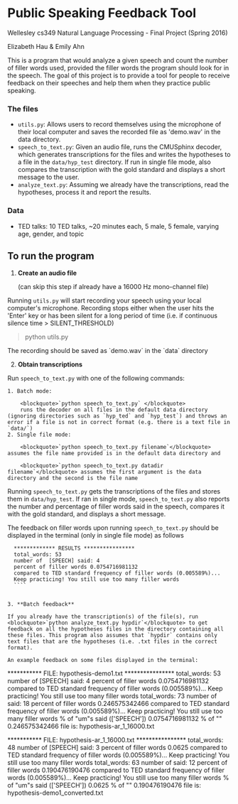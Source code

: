# Public Speaking Feedback Tool

Wellesley cs349 Natural Language Processing - Final Project (Spring 2016)

Elizabeth Hau & Emily Ahn

This is a program that would analyze a given speech and count the number of filler words used, provided the filler words the program should look for in the speech. The goal of this project is to provide a tool for people to receive feedback on their speeches and help them when they practice public speaking. 

### The files
- `utils.py`: Allows users to record themselves using the microphone of their local computer and saves the recorded file as 'demo.wav' in the data directory. 
- `speech_to_text.py`: Given an audio file, runs the CMUSphinx decoder, which generates transcriptions for the files and writes the hypotheses to a file in the `data/hyp_test` directory. If run in single file mode, also compares the transcription with the gold standard and displays a short message to the user.
- `analyze_text.py`: Assuming we already have the transcriptions, read the hypotheses, process it and report the results.

### Data
- TED talks: 10 TED talks, ~20 minutes each, 5 male, 5 female, varying age, gender, and topic

## To run the program

1. **Create an audio file**
  
    (can skip this step if already have a 16000 Hz mono-channel file)

  Running `utils.py` will start recording your speech using your local computer's microphone. Recording stops either when the user hits the 'Enter' key or has been silent for a long period of time (i.e. if continuous silence time > SILENT_THRESHOLD)
    <blockquote>
        python utils.py
  </blockquote>
  The recording should be saved as `demo.wav` in the `data` directory
  
2. **Obtain transcriptions**
  
  Run `speech_to_text.py` with one of the following commands:
    
    1. Batch mode: 
      
        <blockquote>`python speech_to_text.py` </blockquote>
        runs the decoder on all files in the default data directory (ignoring directories such as `hyp_ted` and `hyp_test`) and throws an error if a file is not in correct format (e.g. there is a text file in `data/`)
    2. Single file mode: 
        
        <blockquote>`python speech_to_text.py filename`</blockquote> assumes the file name provided is in the default data directory and

        <blockquote>`python speech_to_text.py datadir filename`</blockquote> assumes the first argument is the data directory and the second is the file name
    
  Running `speech_to_text.py` gets the transcriptions of the files and stores them in `data/hyp_test`. If ran in single mode, `speech_to_text.py` also reports the number and percentage of filler words said in the speech, compares it with the gold standard, and displays a short message.
  
  The feedback on filler words upon running `speech_to_text.py` should be displayed in the terminal (only in single file mode) as follows
   
  ````
    ************* RESULTS ****************
    total_words: 53
    number of  [SPEECH] said: 4
    percent of filler words 0.0754716981132
    compared to TED standard frequency of filler words (0.005589%)...
    Keep practicing! You still use too many filler words
    ````
    

3. **Batch feedback**

  If you already have the transcription(s) of the file(s), run <blockquote>`python analyze_text.py hypdir`</blockquote> to get feedback on all the hypotheses files in the directory containing all these files. This program also assumes that `hypdir` contains only text files that are the hypotheses (i.e. .txt files in the correct format). 
  
  An example feedback on some files displayed in the terminal: 
  
  ````
  *********** FILE:  hypothesis-demo1.txt ****************
  total_words: 53
  number of  [SPEECH] said: 4
  percent of filler words 0.0754716981132
  compared to TED standard frequency of filler words (0.005589%)...
  Keep practicing! You still use too many filler words
  total_words: 73
  number of  <sil> said: 18
  percent of filler words 0.246575342466
  compared to TED standard frequency of filler words (0.005589%)...
  Keep practicing! You still use too many filler words
  % of "um"s said (['SPEECH']) 0.0754716981132
  % of "<sil>" 0.246575342466
  file is: hypothesis-ar_1_16000.txt
  
  *********** FILE:  hypothesis-ar_1_16000.txt ****************
  total_words: 48
  number of  [SPEECH] said: 3
  percent of filler words 0.0625
  compared to TED standard frequency of filler words (0.005589%)...
  Keep practicing! You still use too many filler words
  total_words: 63
  number of  <sil> said: 12
  percent of filler words 0.190476190476
  compared to TED standard frequency of filler words (0.005589%)...
  Keep practicing! You still use too many filler words
  % of "um"s said (['SPEECH']) 0.0625
  % of "<sil>" 0.190476190476
  file is: hypothesis-demo1_converted.txt
  ````
  
